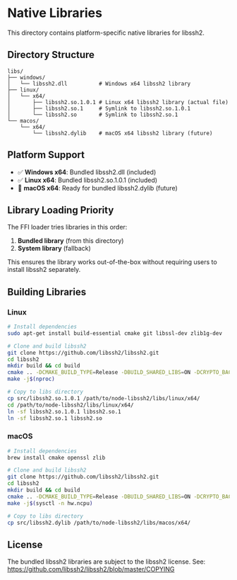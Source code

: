 # Native Libraries

This directory contains platform-specific native libraries for libssh2.

## Directory Structure

```
libs/
├── windows/
│   └── libssh2.dll          # Windows x64 libssh2 library
├── linux/
│   └── x64/
│       ├── libssh2.so.1.0.1 # Linux x64 libssh2 library (actual file)
│       ├── libssh2.so.1     # Symlink to libssh2.so.1.0.1
│       └── libssh2.so       # Symlink to libssh2.so.1
└── macos/
    └── x64/
        └── libssh2.dylib    # macOS x64 libssh2 library (future)
```

## Platform Support

- ✅ **Windows x64**: Bundled libssh2.dll (included)
- ✅ **Linux x64**: Bundled libssh2.so.1.0.1 (included)
- 🔄 **macOS x64**: Ready for bundled libssh2.dylib (future)

## Library Loading Priority

The FFI loader tries libraries in this order:

1. **Bundled library** (from this directory)
2. **System library** (fallback)

This ensures the library works out-of-the-box without requiring users to install libssh2 separately.

## Building Libraries

### Linux

```bash
# Install dependencies
sudo apt-get install build-essential cmake git libssl-dev zlib1g-dev

# Clone and build libssh2
git clone https://github.com/libssh2/libssh2.git
cd libssh2
mkdir build && cd build
cmake .. -DCMAKE_BUILD_TYPE=Release -DBUILD_SHARED_LIBS=ON -DCRYPTO_BACKEND=OpenSSL
make -j$(nproc)

# Copy to libs directory
cp src/libssh2.so.1.0.1 /path/to/node-libssh2/libs/linux/x64/
cd /path/to/node-libssh2/libs/linux/x64/
ln -sf libssh2.so.1.0.1 libssh2.so.1
ln -sf libssh2.so.1 libssh2.so
```

### macOS

```bash
# Install dependencies
brew install cmake openssl zlib

# Clone and build libssh2
git clone https://github.com/libssh2/libssh2.git
cd libssh2
mkdir build && cd build
cmake .. -DCMAKE_BUILD_TYPE=Release -DBUILD_SHARED_LIBS=ON -DCRYPTO_BACKEND=OpenSSL
make -j$(sysctl -n hw.ncpu)

# Copy to libs directory
cp src/libssh2.dylib /path/to/node-libssh2/libs/macos/x64/
```

## License

The bundled libssh2 libraries are subject to the libssh2 license.
See: https://github.com/libssh2/libssh2/blob/master/COPYING
